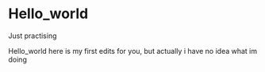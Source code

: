 # Hello_world

Just practising

Hello_world here is my first edits for you, but actually i have no idea what im doing
